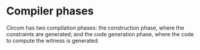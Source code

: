 # Compiler phases

Circom has two compilation phases: the construction phase, where the constraints are generated; and the code generation phase, where the code to compute the witness is generated.

